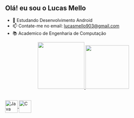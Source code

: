 ## Olá! eu sou o Lucas Mello

- 📱 Estudando Desenvolvimento Android
- 📫 Contate-me no email: lucasmello903@gmail.com
- 📚 Academico de Engenharia de Computação

<div align="center">
  <a href="https://github.com/lucasmello903">
  <img height="150em" src="https://github-readme-stats.vercel.app/api?username=lucasmello903&show_icons=true&theme=dark&include_all_commits=true&count_private=true"/>
  <img height="140em" src="https://github-readme-stats.vercel.app/api/top-langs/?username=lucasmello903&layout=compact&langs_count=7&theme=dark"/>
    </div>
  
<div style="display: inline_block"><br>
  <div style="display: inline_block"><br>
  <img align="center" alt="Java" height="40" width="40" src="https://cdn.jsdelivr.net/gh/devicons/devicon/icons/java/java-original.svg" />
  <img align="center" alt="C" height="40" width="40" src="https://cdn.jsdelivr.net/gh/devicons/devicon/icons/c/c-original.svg" />
  </div>
  
 
 
 

